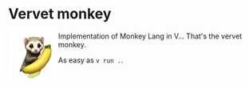 # Vervet monkey

<img align="left" width="100" height="100" src="https://github.com/gthvn1/vervet/blob/master/images/ferret-and-banana.png">

Implementation of Monkey Lang in V... That's the vervet monkey.

As easy as `v run .`.

